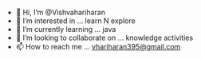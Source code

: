 - 👋 Hi, I’m @Vishvahariharan
- 👀 I’m interested in ... learn N explore
- 🌱 I’m currently learning ... java
- 💞️ I’m looking to collaborate on ... knowledge activities
- 📫 How to reach me ... vhariharan395@gmail.com
<!---
Vishvahariharan/Vishvahariharan is a ✨ special ✨ repository because its `README.md` (this file) appears on your GitHub profile.
You can click the Preview link to take a look at your changes.
--->
